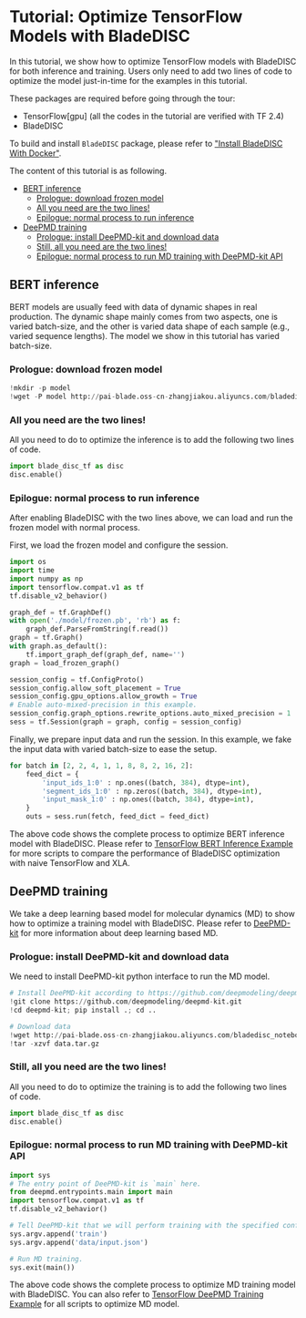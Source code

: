 # Tutorial: Optimize TensorFlow Models with BladeDISC

In this tutorial, we show how to optimize TensorFlow models with BladeDISC for both inference and training.
Users only need to add two lines of code to optimize the model just-in-time for the examples in this tutorial.

These packages are required before going through the tour:

- TensorFlow\[gpu\] (all the codes in the tutorial are verified with TF 2.4)
- BladeDISC

To build and install `BladeDISC` package, please refer to
["Install BladeDISC With Docker"](/docs/install_with_docker.md).


The content of this tutorial is as following.
- [BERT inference](#bert-inference)
  - [Prologue: download frozen model](#prologue-download-frozen-model)
  - [All you need are the two lines!](#all-you-need-are-the-two-lines)
  - [Epilogue: normal process to run inference](#epilogue-normal-process-to-run-inference)
- [DeePMD training](#deepmd-training)
  - [Prologue: install DeePMD-kit and download data](#prologue-install-deepmd-kit-and-download-data)
  - [Still, all you need are the two lines!](#still-all-you-need-are-the-two-lines)
  - [Epilogue: normal process to run MD training with DeePMD-kit API](#epilogue-normal-process-to-run-md-training-with-deepmd-kit-api)


## BERT inference

BERT models are usually feed with data of dynamic shapes in real production.
The dynamic shape mainly comes from two aspects, one is varied batch-size, 
and the other is varied data shape of each sample (e.g., varied sequence lengths).
The model we show in this tutorial has varied batch-size.

### Prologue: download frozen model

```python
!mkdir -p model
!wget -P model http://pai-blade.oss-cn-zhangjiakou.aliyuncs.com/bladedisc_notebook_binaries/models/disc_bert_example/frozen.pb
```

### All you need are the two lines!

All you need to do to optimize the inference is to add the following two lines of code.
```python
import blade_disc_tf as disc
disc.enable()
```

### Epilogue: normal process to run inference

After enabling BladeDISC with the two lines above, we can load and run the frozen model with normal process.

First, we load the frozen model and configure the session.
```python
import os
import time
import numpy as np
import tensorflow.compat.v1 as tf
tf.disable_v2_behavior()

graph_def = tf.GraphDef()
with open('./model/frozen.pb', 'rb') as f:
    graph_def.ParseFromString(f.read())
graph = tf.Graph()
with graph.as_default():
    tf.import_graph_def(graph_def, name='')
graph = load_frozen_graph()

session_config = tf.ConfigProto()
session_config.allow_soft_placement = True
session_config.gpu_options.allow_growth = True
# Enable auto-mixed-precision in this example.
session_config.graph_options.rewrite_options.auto_mixed_precision = 1
sess = tf.Session(graph = graph, config = session_config)
```

Finally, we prepare input data and run the session.
In this example, we fake the input data with varied batch-size to ease the setup.
```python
for batch in [2, 2, 4, 1, 1, 8, 8, 2, 16, 2]:
    feed_dict = {
        'input_ids_1:0' : np.ones((batch, 384), dtype=int),
        'segment_ids_1:0' : np.zeros((batch, 384), dtype=int),
        'input_mask_1:0' : np.ones((batch, 384), dtype=int),
    }
    outs = sess.run(fetch, feed_dict = feed_dict)
```

The above code shows the complete process to optimize BERT inference model with BladeDISC.
Please refer to [TensorFlow BERT Inference Example](/examples/TensorFlow/Inference/BERT) 
for more scripts to compare the performance of BladeDISC optimization with naive TensorFlow and XLA.


## DeePMD training

We take a deep learning based model for molecular dynamics (MD) to show how to optimize a training model with BladeDISC.
Please refer to [DeePMD-kit](https://github.com/deepmodeling/deepmd-kit) for more information about deep learning based MD.



### Prologue: install DeePMD-kit and download data

We need to install DeePMD-kit python interface to run the MD model.
```python
# Install DeePMD-kit according to https://github.com/deepmodeling/deepmd-kit/blob/master/doc/install/install-from-source.md#install-the-python-interface
!git clone https://github.com/deepmodeling/deepmd-kit.git
!cd deepmd-kit; pip install .; cd ..

# Download data
!wget http://pai-blade.oss-cn-zhangjiakou.aliyuncs.com/bladedisc_notebook_binaries/data/disc_deepmd_example/data.tar.gz
!tar -xzvf data.tar.gz
```

### Still, all you need are the two lines!

All you need to do to optimize the training is to add the following two lines of code.
```python
import blade_disc_tf as disc
disc.enable()
```

### Epilogue: normal process to run MD training with DeePMD-kit API

```python
import sys
# The entry point of DeePMD-kit is `main` here.
from deepmd.entrypoints.main import main
import tensorflow.compat.v1 as tf
tf.disable_v2_behavior()

# Tell DeePMD-kit that we will perform training with the specified configuration.
sys.argv.append('train')
sys.argv.append('data/input.json')

# Run MD training.
sys.exit(main())
```

The above code shows the complete process to optimize MD training model with BladeDISC.
You can also refer to [TensorFlow DeePMD Training Example](/examples/TensorFlow/Train/DeePMD) 
for all scripts to optimize MD model.